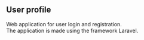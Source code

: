 
## User profile
Web application for user login and registration.<br>
The application is made using the framework Laravel.
